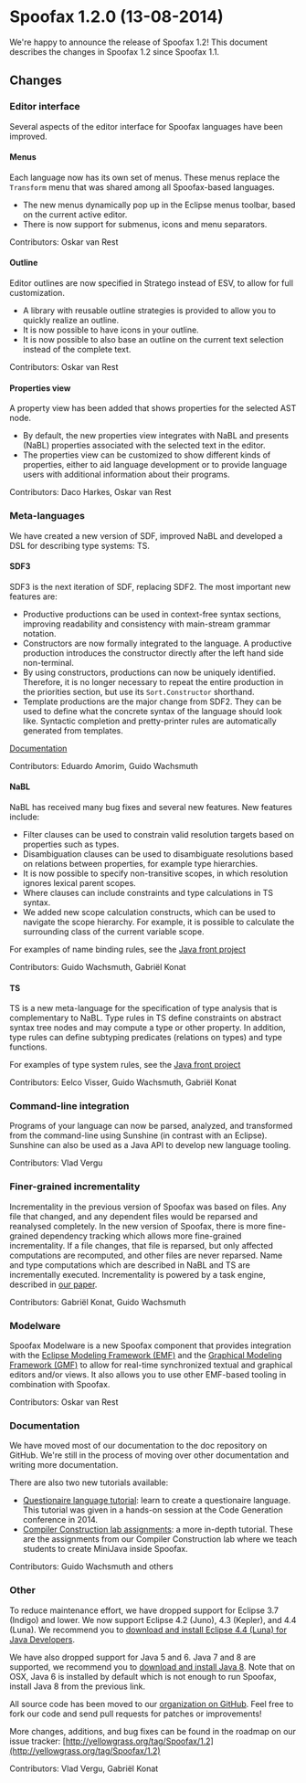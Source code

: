 # Spoofax 1.2.0 (13-08-2014)

We're happy to announce the release of Spoofax 1.2! This document describes the changes in Spoofax 1.2 since Spoofax 1.1.

## Changes

### Editor interface

Several aspects of the editor interface for Spoofax languages have been improved.

#### Menus

Each language now has its own set of menus. These menus replace the `Transform` menu that was shared among all Spoofax-based languages.

- The new menus dynamically pop up in the Eclipse menus toolbar, based on the current active editor.
- There is now support for submenus, icons and menu separators.

Contributors: Oskar van Rest

#### Outline

Editor outlines are now specified in Stratego instead of ESV, to allow for full customization.

- A library with reusable outline strategies is provided to allow you to quickly realize an outline.
- It is now possible to have icons in your outline.
- It is now possible to also base an outline on the current text selection instead of the complete text.

Contributors: Oskar van Rest

#### Properties view

A property view has been added that shows properties for the selected AST node.

- By default, the new properties view integrates with NaBL and presents (NaBL) properties associated with the selected text in the editor.
- The properties view can be customized to show different kinds of properties, either to aid language development or to provide language users with additional information about their programs.

Contributors: Daco Harkes, Oskar van Rest

### Meta-languages

We have created a new version of SDF, improved NaBL and developed a DSL for describing type systems: TS.

#### SDF3

SDF3 is the next iteration of SDF, replacing SDF2. The most important new features are:

- Productive productions can be used in context-free syntax sections, improving readability and consistency with main-stream grammar notation.
- Constructors are now formally integrated to the language. A productive production introduces the constructor directly after the left hand side non-terminal.
- By using constructors, productions can now be uniquely identified. Therefore, it is no longer necessary to repeat the entire production in the priorities section, but use its `Sort.Constructor` shorthand.
- Template productions are the major change from SDF2. They can be used to define what the concrete syntax of the language should look like. Syntactic completion and pretty-printer rules are automatically generated from templates.

[Documentation](../../references/sdf3/index.md)

Contributors: Eduardo Amorim, Guido Wachsmuth

#### NaBL

NaBL has received many bug fixes and several new features. New features include:

- Filter clauses can be used to constrain valid resolution targets based on properties such as types.
- Disambiguation clauses can be used to disambiguate resolutions based on relations between properties, for example type hierarchies.
- It is now possible to specify non-transitive scopes, in which resolution ignores lexical parent scopes.
- Where clauses can include constraints and type calculations in TS syntax.
- We added new scope calculation constructs, which can be used to navigate the scope hierarchy. For example, it is possible to calculate the surrounding class of the current variable scope.

For examples of name binding rules, see the [Java front project](https://github.com/metaborg/java-front/tree/ts-rules/java-front/languages/Java-1.5)

Contributors: Guido Wachsmuth, Gabriël Konat

#### TS

TS is a new meta-language for the specification of type analysis that is complementary to NaBL. Type rules in TS define constraints on abstract syntax tree nodes and may compute a type or other property. In addition, type rules can define subtyping predicates (relations on types) and type functions.

For examples of type system rules, see the [Java front project](https://github.com/metaborg/java-front/tree/ts-rules/java-front/languages/Java-1.5)

Contributors: Eelco Visser, Guido Wachsmuth, Gabriël Konat

### Command-line integration

Programs of your language can now be parsed, analyzed, and transformed from the command-line using Sunshine (in contrast with an Eclipse). Sunshine can also be used as a Java API to develop new language tooling.

Contributors: Vlad Vergu

### Finer-grained incrementality

Incrementality in the previous version of Spoofax was based on files. Any file that changed, and any dependent files would be reparsed and reanalysed completely. In the new version of Spoofax, there is more fine-grained dependency tracking which allows more fine-grained incrementality. If a file changes, that file is reparsed, but only affected computations are recomputed, and other files are never reparsed. Name and type computations which are described in NaBL and TS are incrementally executed. Incrementality is powered by a task engine, described in [our paper](http://swerl.tudelft.nl/twiki/pub/Main/TechnicalReports/TUD-SERG-2013-014.pdf).

Contributors: Gabriël Konat, Guido Wachsmuth

### Modelware

Spoofax Modelware is a new Spoofax component that provides integration with the [Eclipse Modeling Framework (EMF)](http://www.eclipse.org/modeling/emf/) and the [Graphical Modeling Framework (GMF)](http://eclipse.org/gmf-tooling/) to allow for real-time synchronized textual and graphical editors and/or views. It also allows you to use other EMF-based tooling in combination with Spoofax.

Contributors: Oskar van Rest

### Documentation

We have moved most of our documentation to the doc repository on GitHub. We're still in the process of moving over other documentation and writing more documentation.

There are also two new tutorials available:

* [Questionaire language tutorial](/spoofax/tutorials/cg2014/): learn to create a questionaire language. This tutorial was given in a hands-on session at the Code Generation conference in 2014.
* [Compiler Construction lab assignments](https://github.com/TUDelft-IN4303/assignments/tree/master/milestone1-editor): a more in-depth tutorial. These are the assignments from our Compiler Construction lab where we teach students to create MiniJava inside Spoofax.

Contributors: Guido Wachsmuth and others

### Other

To reduce maintenance effort, we have dropped support for Eclipse 3.7 (Indigo) and lower. We now support Eclipse 4.2 (Juno), 4.3 (Kepler), and 4.4 (Luna). We recommend you to [download and install Eclipse 4.4 (Luna) for Java Developers](http://www.eclipse.org/downloads/packages/eclipse-ide-java-developers/lunasr1).

We have also dropped support for Java 5 and 6. Java 7 and 8 are supported, we recommend you to [download and install Java 8](http://www.oracle.com/technetwork/java/javase/downloads/jdk8-downloads-2133151.html). Note that on OSX, Java 6 is installed by default which is not enough to run Spoofax, install Java 8 from the previous link.

All source code has been moved to our [organization on GitHub](https://github.com/orgs/metaborg/). Feel free to fork our code and send pull requests for patches or improvements!

More changes, additions, and bug fixes can be found in the roadmap on our issue tracker: [http://yellowgrass.org/tag/Spoofax/1.2](http://yellowgrass.org/tag/Spoofax/1.2)

Contributors: Vlad Vergu, Gabriël Konat
